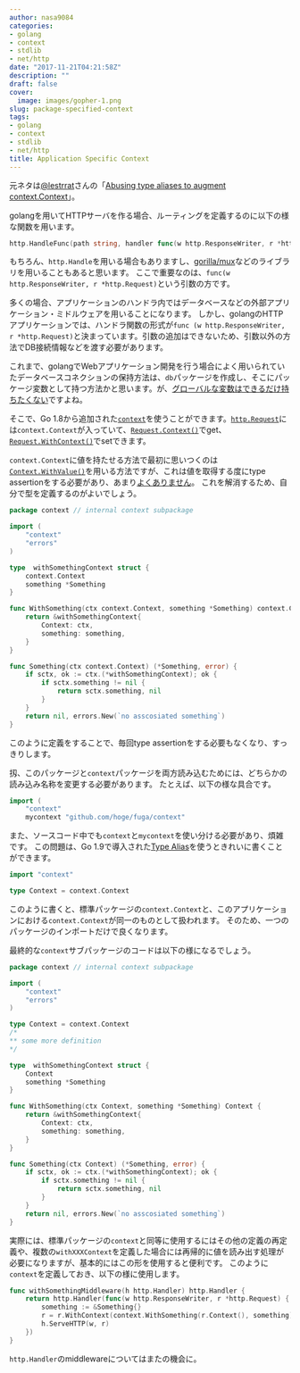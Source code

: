 ```yaml
---
author: nasa9084
categories:
- golang
- context
- stdlib
- net/http
date: "2017-11-21T04:21:58Z"
description: ""
draft: false
cover:
  image: images/gopher-1.png
slug: package-specified-context
tags:
- golang
- context
- stdlib
- net/http
title: Application Specific Context
---
```



元ネタは[@lestrrat](https://twitter.com/lestrrat)さんの「[Abusing type aliases to augment context.Context](https://medium.com/@lestrrat/abusing-type-aliases-to-augment-context-context-a08a85692fa8)」。

 golangを用いてHTTPサーバを作る場合、ルーティングを定義するのに以下の様な関数を用います。
 
 ``` go
 http.HandleFunc(path string, handler func(w http.ResponseWriter, r *http.Request)
 ```
 
 もちろん、`http.Handle`を用いる場合もありますし、[gorilla/mux](https://github.com/gorilla/mux)などのライブラリを用いることもあると思います。
 ここで重要なのは、`func(w http.ResponseWriter, r *http.Request)`という引数の方です。
 
 多くの場合、アプリケーションのハンドラ内ではデータベースなどの外部アプリケーション・ミドルウェアを用いることになります。
 しかし、golangのHTTPアプリケーションでは、ハンドラ関数の形式が`func (w http.ResponseWriter, r *http.Request)`と決まっています。引数の追加はできないため、引数以外の方法でDB接続情報などを渡す必要があります。
 
 これまで、golangでWebアプリケーション開発を行う場合によく用いられていたデータベースコネクションの保持方法は、`db`パッケージを作成し、そこにパッケージ変数として持つ方法かと思います。が、[グローバルな変数はできるだけ持ちたくない](https://dave.cheney.net/2017/06/11/go-without-package-scoped-variables)ですよね。
 
 そこで、Go 1.8から追加された[`context`](https://golang.org/pkg/context)を使うことができます。[`http.Request`](https://golang.org/pkg/net/http#Reqeuest)には`context.Context`が入っていて、[`Request.Context()`](https://golang.org/pkg/net/http#Request.Context)でget、[`Request.WithContext()`](https://golang.org/pkg/net/http#Request.WithContext)でsetできます。
 
 `context.Context`に値を持たせる方法で最初に思いつくのは[`Context.WithValue()`](https://golang.org/pkg/context#Context.WithValue)を用いる方法ですが、これは値を取得する度にtype assertionをする必要があり、あまり[よくありません](https://medium.com/@lestrrat/alternative-to-using-context-value-f2efe6bd2788)。
 これを解消するため、自分で型を定義するのがよいでしょう。
 
 ``` go
 package context // internal context subpackage
 
 import (
     "context"
     "errors"
 )
 
 type  withSomethingContext struct {
     context.Context
     something *Something
 }
 
 func WithSomething(ctx context.Context, something *Something) context.Context {
     return &withSomethingContext{
         Context: ctx,
         something: something,
     }
 }
 
 func Something(ctx context.Context) (*Something, error) {
     if sctx, ok := ctx.(*withSomethingContext); ok {
         if sctx.something != nil {
             return sctx.something, nil
         }
     }
     return nil, errors.New(`no asscosiated something`)
 }
 ```
 
 このように定義をすることで、毎回type assertionをする必要もなくなり、すっきりします。
 
 扨、このパッケージと`context`パッケージを両方読み込むためには、どちらかの読み込み名称を変更する必要があります。
 たとえば、以下の様な具合です。
 
 ``` go
 import (
     "context"
     mycontext "github.com/hoge/fuga/context"
 ```
 
 また、ソースコード中でも`context`と`mycontext`を使い分ける必要があり、煩雑です。
 この問題は、Go 1.9で導入された[Type Alias](https://golang.org/doc/go1.9#language)を使うときれいに書くことができます。
 
 ``` go
 import "context"
 
 type Context = context.Context
 ```
 
 このように書くと、標準パッケージの`context.Context`と、このアプリケーションにおける`context.Context`が同一のものとして扱われます。
 そのため、一つのパッケージのインポートだけで良くなります。
 
 最終的な`context`サブパッケージのコードは以下の様になるでしょう。
 
 ``` go
 package context // internal context subpackage
 
 import (
     "context"
     "errors"
 )
 
 type Context = context.Context
 /*
 ** some more definition
 */
 
 type  withSomethingContext struct {
     Context
     something *Something
 }
 
 func WithSomething(ctx Context, something *Something) Context {
     return &withSomethingContext{
         Context: ctx,
         something: something,
     }
 }
 
 func Something(ctx Context) (*Something, error) {
     if sctx, ok := ctx.(*withSomethingContext); ok {
         if sctx.something != nil {
             return sctx.something, nil
         }
     }
     return nil, errors.New(`no asscosiated something`)
 }
 ```
 
 実際には、標準パッケージの`context`と同等に使用するにはその他の定義の再定義や、複数の`withXXXContext`を定義した場合には再帰的に値を読み出す処理が必要になりますが、基本的にはこの形を使用すると便利です。
 このように`context`を定義しておき、以下の様に使用します。
 
 ``` go
 func withSomethingMiddleware(h http.Handler) http.Handler {
     return http.Handler(func(w http.ResponseWriter, r *http.Request) {
         something := &Something{}
         r = r.WithContext(context.WithSomething(r.Context(), something))
         h.ServeHTTP(w, r)
     })
 }
 ```
 
 `http.Handler`のmiddlewareについてはまたの機会に。

